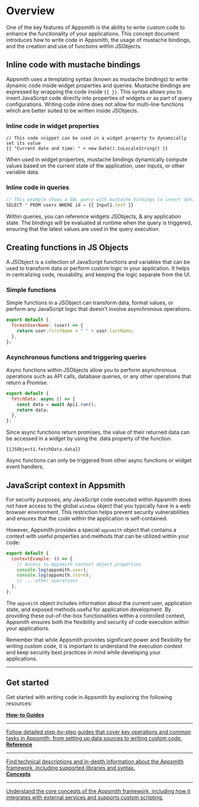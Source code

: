 # Overview

One of the key features of Appsmith is the ability to write custom code to enhance the functionality of your applications. This concept document introduces how to write code in Appsmith, the usage of mustache bindings, and the creation and use of functions within JSObjects.

## Inline code with mustache bindings

Appsmith uses a templating syntax (known as mustache bindings) to write dynamic code inside widget properties and queries. Mustache bindings are expressed by wrapping the code inside `{{ }}`. This syntax allows you to insert JavaScript code directly into properties of widgets or as part of query configurations. Writing code inline does not allow for multi-line functions which are better suited to be written inside JSObjects.

### Inline code in widget properties

```
// This code snippet can be used in a widget property to dynamically set its value
{{ "Current date and time: " + new Date().toLocaleString() }}
```

When used in widget properties, mustache bindings dynamically compute values based on the current state of the application, user inputs, or other variable data.

### Inline code in queries

```javascript
// This example shows a SQL query with mustache bindings to insert dynamic values
SELECT * FROM users WHERE id = {{ Input1.text }}
```

Within queries, you can reference widgets JSObjects, & any application state. The bindings will be evaluated at runtime when the query is triggered, ensuring that the latest values are used in the query execution.

## Creating functions in JS Objects

A JSObject is a collection of JavaScript functions and variables that can be used to transform data or perform custom logic in your application. It helps in centralizing code, reusability, and keeping the logic separate from the UI.

### Simple functions

Simple functions in a JSObject can transform data, format values, or perform any JavaScript logic that doesn't involve asynchronous operations.

```javascript
export default {
  formatUserName: (user) => {
    return user.firstName + " " + user.lastName;
  },
};
```

### Asynchronous functions and triggering queries

Async functions within JSObjects allow you to perform asynchronous operations such as API calls, database queries, or any other operations that return a Promise.

```javascript
export default {
  fetchData: async () => {
    const data = await Api1.run();
    return data;
  },
};
```

Since async functions return promises, the value of their returned data can be accessed in a widget by using the .data property of the function.

```
{{JSObject1.fetchData.data}}
```

Async functions can only be triggered from other async functions or widget event handlers.

## JavaScript context in Appsmith

For security purposes, any JavaScript code executed within Appsmith does not have access to the global `window` object that you typically have in a web browser environment. This restriction helps prevent security vulnerabilities and ensures that the code within the application is self-contained.

However, Appsmith provides a special `appsmith` object that contains a context with useful properties and methods that can be utilized within your code:

```javascript
export default {
  contextExample: () => {
    // Access to Appsmith context object properties
    console.log(appsmith.user);
    console.log(appsmith.store);
    // ... other operations
  },
};
```

The `appsmith` object includes information about the current user, application state, and exposed methods useful for application development. By providing these out-of-the-box functionalities within a controlled context, Appsmith ensures both the flexibility and security of code execution within your applications.

Remember that while Appsmith provides significant power and flexibility for writing custom code, it is important to understand the execution context and keep security best practices in mind while developing your applications.

---
## Get started

Get started with writing code in Appsmith by exploring the following resources:

<div className="containerGridSampleApp">
   <a className="containerAnchor containerColumnSampleApp columnGrid column-one" href="/write-code/how-to-guides">
      <div className="containerHead">
         <div className="containerHeading">
            <strong>How-to Guides</strong>
         </div>
      </div>
      <hr className="gradient-hr" />
      <div className="containerDescription">
         Follow detailed step-by-step guides that cover key operations and common tasks in Appsmith, from setting up data sources to writing custom code.
      </div>
   </a>

   <a className="containerAnchor containerColumnSampleApp columnGrid column-two" href="/write-code/reference">
      <div className="containerHead">
         <div className="containerHeading">
            <strong>Reference</strong>
         </div>
      </div>
      <hr className="gradient-hr" />
      <div className="containerDescription">
         Find technical descriptions and in-depth information about the Appsmith framework, including supported libraries and syntax.
      </div>
   </a>
</div>

<div className="containerGridSampleApp">
   <a className="containerAnchor containerColumnSampleApp columnGrid column-one" href="/write-code/concepts/overview">
      <div className="containerHead">
         <div className="containerHeading">
            <strong>Concepts</strong>
         </div>
      </div>
      <hr className="gradient-hr" />
      <div className="containerDescription">
         Understand the core concepts of the Appsmith framework, including how it integrates with external services and supports custom scripting.
      </div>
   </a>
</div>
